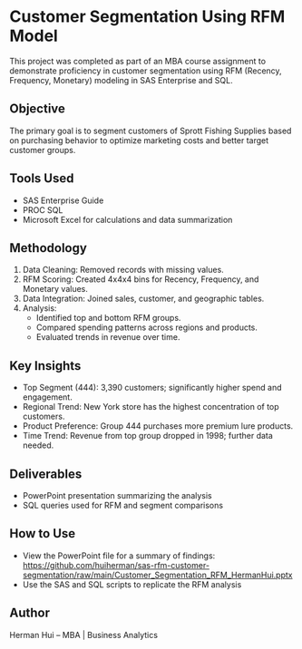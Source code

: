 
# Customer Segmentation Using RFM Model

This project was completed as part of an MBA course assignment to demonstrate proficiency in customer segmentation using RFM (Recency, Frequency, Monetary) modeling in SAS Enterprise and SQL.

## Objective
The primary goal is to segment customers of Sprott Fishing Supplies based on purchasing behavior to optimize marketing costs and better target customer groups.

## Tools Used
- SAS Enterprise Guide
- PROC SQL
- Microsoft Excel for calculations and data summarization

## Methodology
1. Data Cleaning: Removed records with missing values.
2. RFM Scoring: Created 4x4x4 bins for Recency, Frequency, and Monetary values.
3. Data Integration: Joined sales, customer, and geographic tables.
4. Analysis:
   - Identified top and bottom RFM groups.
   - Compared spending patterns across regions and products.
   - Evaluated trends in revenue over time.

## Key Insights
- Top Segment (444): 3,390 customers; significantly higher spend and engagement.
- Regional Trend: New York store has the highest concentration of top customers.
- Product Preference: Group 444 purchases more premium lure products.
- Time Trend: Revenue from top group dropped in 1998; further data needed.

## Deliverables
- PowerPoint presentation summarizing the analysis
- SQL queries used for RFM and segment comparisons

## How to Use
- View the PowerPoint file for a summary of findings: https://github.com/huiherman/sas-rfm-customer-segmentation/raw/main/Customer_Segmentation_RFM_HermanHui.pptx
- Use the SAS and SQL scripts to replicate the RFM analysis

## Author
Herman Hui – MBA | Business Analytics
